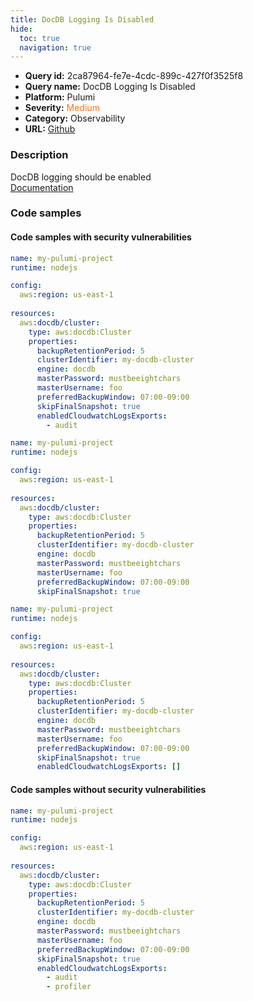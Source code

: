 ```yaml
---
title: DocDB Logging Is Disabled
hide:
  toc: true
  navigation: true
---
```


<style>
  .highlight .hll {
    background-color: #ff171742;
  }
  .md-content {
    max-width: 1100px;
    margin: 0 auto;
  }
</style>

-   **Query id:** 2ca87964-fe7e-4cdc-899c-427f0f3525f8
-   **Query name:** DocDB Logging Is Disabled
-   **Platform:** Pulumi
-   **Severity:** <span style="color:#ff7213">Medium</span>
-   **Category:** Observability
-   **URL:** [Github](https://github.com/Checkmarx/kics/tree/master/assets/queries/pulumi/aws/docdb_logging_disabled)

### Description
DocDB logging should be enabled<br>
[Documentation](https://www.pulumi.com/registry/packages/aws/api-docs/docdb/cluster/#enabledcloudwatchlogsexports_yaml)

### Code samples
#### Code samples with security vulnerabilities
```yaml title="Positive test num. 1 - yaml file" hl_lines="18"
name: my-pulumi-project
runtime: nodejs

config:
  aws:region: us-east-1
  
resources:
  aws:docdb/cluster:
    type: aws:docdb:Cluster
    properties:
      backupRetentionPeriod: 5
      clusterIdentifier: my-docdb-cluster
      engine: docdb
      masterPassword: mustbeeightchars
      masterUsername: foo
      preferredBackupWindow: 07:00-09:00
      skipFinalSnapshot: true
      enabledCloudwatchLogsExports:
        - audit

```
```yaml title="Positive test num. 2 - yaml file" hl_lines="10"
name: my-pulumi-project
runtime: nodejs

config:
  aws:region: us-east-1
  
resources:
  aws:docdb/cluster:
    type: aws:docdb:Cluster
    properties:
      backupRetentionPeriod: 5
      clusterIdentifier: my-docdb-cluster
      engine: docdb
      masterPassword: mustbeeightchars
      masterUsername: foo
      preferredBackupWindow: 07:00-09:00
      skipFinalSnapshot: true
```
```yaml title="Positive test num. 3 - yaml file" hl_lines="18"
name: my-pulumi-project
runtime: nodejs

config:
  aws:region: us-east-1
  
resources:
  aws:docdb/cluster:
    type: aws:docdb:Cluster
    properties:
      backupRetentionPeriod: 5
      clusterIdentifier: my-docdb-cluster
      engine: docdb
      masterPassword: mustbeeightchars
      masterUsername: foo
      preferredBackupWindow: 07:00-09:00
      skipFinalSnapshot: true
      enabledCloudwatchLogsExports: []

```


#### Code samples without security vulnerabilities
```yaml title="Negative test num. 1 - yaml file"
name: my-pulumi-project
runtime: nodejs

config:
  aws:region: us-east-1
  
resources:
  aws:docdb/cluster:
    type: aws:docdb:Cluster
    properties:
      backupRetentionPeriod: 5
      clusterIdentifier: my-docdb-cluster
      engine: docdb
      masterPassword: mustbeeightchars
      masterUsername: foo
      preferredBackupWindow: 07:00-09:00
      skipFinalSnapshot: true
      enabledCloudwatchLogsExports:
        - audit
        - profiler

```
